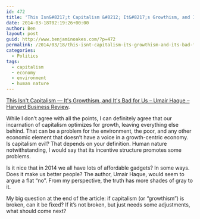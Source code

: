 ```yaml
---
id: 472
title: 'This Isn&#8217;t Capitalism &#8212; It&#8217;s Growthism, and It&#8217;s Bad for Us'
date: 2014-03-18T02:19:26+00:00
author: Ben
layout: post
guid: http://www.benjaminoakes.com/?p=472
permalink: /2014/03/18/this-isnt-capitalism-its-growthism-and-its-bad-for-us/
categories:
  - Politics
tags:
  - capitalism
  - economy
  - environment
  - human nature
---
```

[This Isn't Capitalism &#8212; It's Growthism, and It's Bad for Us &#8211; Umair Haque &#8211; Harvard Business Review](http://blogs.hbr.org/2013/10/this-isnt-capitalism-its-growthism-and-its-bad-for-us/).

While I don&#8217;t agree with all the points, I can definitely agree that our incarnation of capitalism optimizes for growth, leaving everything else behind. That can be a problem for the environment, the poor, and any other economic element that doesn&#8217;t have a voice in a growth-centric economy. Is capitalism evil? That depends on your definition. Human nature notwithstanding, I would say that its incentive structure promotes some problems.

Is it nice that in 2014 we all have lots of affordable gadgets? In some ways. Does it make us better people? The author, Umair Haque, would seem to argue a flat &#8220;no&#8221;. From my perspective, the truth has more shades of gray to it.

My big question at the end of the article: if capitalism (or &#8220;growthism&#8221;) is broken, can it be fixed? If it&#8217;s not broken, but just needs some adjustments, what should come next?